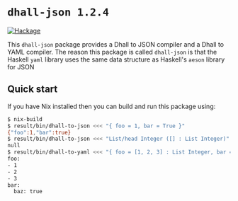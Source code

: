 # `dhall-json 1.2.4`

[![Hackage](https://img.shields.io/hackage/v/dhall-json.svg)](https://hackage.haskell.org/package/dhall-json)

This `dhall-json` package provides a Dhall to JSON compiler and a Dhall to YAML
compiler.  The reason this package is called `dhall-json` is that the Haskell
`yaml` library uses the same data structure as Haskell's `aeson` library for
JSON

## Quick start

If you have Nix installed then you can build and run this package using:

```bash
$ nix-build
$ result/bin/dhall-to-json <<< "{ foo = 1, bar = True }"
{"foo":1,"bar":true}
$ result/bin/dhall-to-json <<< "List/head Integer ([] : List Integer)"
null
$ result/bin/dhall-to-yaml <<< "{ foo = [1, 2, 3] : List Integer, bar = { baz = True } }"
foo:
- 1
- 2
- 3
bar:
  baz: true
```
